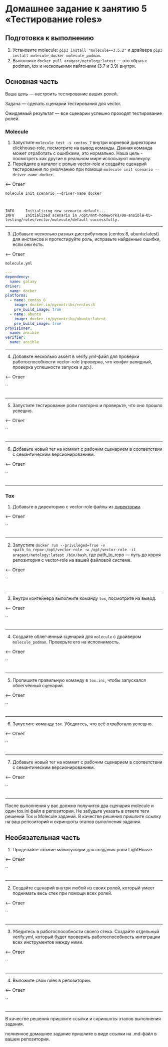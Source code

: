 # Домашнее задание к занятию 5 «Тестирование roles»

## Подготовка к выполнению

1. Установите molecule: `pip3 install "molecule==3.5.2"` и драйвера `pip3 install molecule_docker molecule_podman`.
2. Выполните `docker pull aragast/netology:latest` —  это образ с podman, tox и несколькими пайтонами (3.7 и 3.9) внутри.

## Основная часть

Ваша цель — настроить тестирование ваших ролей. 

Задача — сделать сценарии тестирования для vector. 

Ожидаемый результат — все сценарии успешно проходят тестирование ролей.

### Molecule

1. Запустите  `molecule test -s centos_7` внутри корневой директории clickhouse-role, посмотрите на вывод команды. Данная команда может отработать с ошибками, это нормально. Наша цель - посмотреть как другие в реальном мире используют молекулу.
2. Перейдите в каталог с ролью vector-role и создайте сценарий тестирования по умолчанию при помощи `molecule init scenario --driver-name docker`.

<-- Ответ

`molecule init scenario --driver-name docker`
```commandline


INFO     Initializing new scenario default...
INFO     Initialized scenario in /opt/mnt-homeworks/08-ansible-05-testing/roles/vector/molecule/default successfully.
```

---

3. Добавьте несколько разных дистрибутивов (centos:8, ubuntu:latest) для инстансов и протестируйте роль, исправьте найденные ошибки, если они есть.

<-- Ответ

`molecule.yml`
```yaml
---
dependency:
  name: galaxy
driver:
  name: docker
platforms:
  - name: centos_8
    image: docker.io/pycontribs/centos:8
    pre_build_image: true
  - name: ubuntu
    image: docker.io/pycontribs/ubuntu:latest
    pre_build_image: true
provisioner:
  name: ansible
verifier:
  name: ansible

```

---

4. Добавьте несколько assert в verify.yml-файл для  проверки работоспособности vector-role (проверка, что конфиг валидный, проверка успешности запуска и др.). 

<-- Ответ

``
```commandline

```

---

5. Запустите тестирование роли повторно и проверьте, что оно прошло успешно.

<-- Ответ

``
```commandline

```

---


6. Добавьте новый тег на коммит с рабочим сценарием в соответствии с семантическим версионированием.

<-- Ответ

``
```commandline

```

---

### Tox

1. Добавьте в директорию с vector-role файлы из [директории](./example).

<-- Ответ

``
```commandline

```

---

2. Запустите `docker run --privileged=True -v <path_to_repo>:/opt/vector-role -w /opt/vector-role -it aragast/netology:latest /bin/bash`, где path_to_repo — путь до корня репозитория с vector-role на вашей файловой системе.

<-- Ответ

``
```commandline

```

---

3. Внутри контейнера выполните команду `tox`, посмотрите на вывод.

<-- Ответ

``
```commandline

```

---

4. Создайте облегчённый сценарий для `molecule` с драйвером `molecule_podman`. Проверьте его на исполнимость.

<-- Ответ

``
```commandline

```

---

5. Пропишите правильную команду в `tox.ini`, чтобы запускался облегчённый сценарий.

<-- Ответ

``
```commandline

```

---

6. Запустите команду `tox`. Убедитесь, что всё отработало успешно.

<-- Ответ

``
```commandline

```

---

7. Добавьте новый тег на коммит с рабочим сценарием в соответствии с семантическим версионированием.

<-- Ответ

``
```commandline

```

---


После выполнения у вас должно получится два сценария molecule и один tox.ini файл в репозитории. Не забудьте указать в ответе теги решений Tox и Molecule заданий. В качестве решения пришлите ссылку на  ваш репозиторий и скриншоты этапов выполнения задания. 

## Необязательная часть

1. Проделайте схожие манипуляции для создания роли LightHouse.

<-- Ответ

``
```commandline

```

---

2. Создайте сценарий внутри любой из своих ролей, который умеет поднимать весь стек при помощи всех ролей.

<-- Ответ

``
```commandline

```

---

3. Убедитесь в работоспособности своего стека. Создайте отдельный verify.yml, который будет проверять работоспособность интеграции всех инструментов между ними.

<-- Ответ

``
```commandline

```

---

4. Выложите свои roles в репозитории.

<-- Ответ

``
```commandline

```

---


В качестве решения пришлите ссылки и скриншоты этапов выполнения задания.

полненное домашнее задание пришлите в виде ссылки на .md-файл в вашем репозитории.